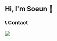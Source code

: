 ## Hi,  I'm Soeun 👋

### 📞 Contact

<a href="ssilver0104@gmail.com">
  <img src="https://img.shields.io/badge/Gmail-EA4335?style=flat&logo=Gmail&logoColor=white"/></a>
